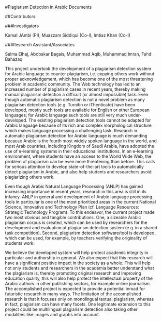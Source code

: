 #Plagiarism Detection in Arabic Documents

##Contributors:

###Investigators

Kamal JAmbi (PI), Muazzam Siddiqui (Co-I), Imtiaz Khan (Co-I)

###Research Assistant/Associates

Salma Elhaj, Abobakar Bagais, Muhammad Aqib, Muhammad Imran, Fahd Bahazaq

This project undertook the development of a plagiarism detection system for Arabic language to counter plagiarism, i.e. copying others work without proper acknowledgement, which has become one of the most threatening problem in academic community. The Web technology has led to an increased number of plagiarism cases in recent years, thereby making manual plagiarism detection a difficult (or almost impossible) task. Even though automatic plagiarism detection is not a novel problem as many plagiarism detection tools (e.g. Turnitin or iThenticate) have been developed, mostly such tools are available for English or other European languages; for Arabic language such tools are still very much under-developed. The existing plagiarism detection tools cannot be adapted for Arabic language because of its rich and complex morphological structure which makes language processing a challenging task. Research in automatic plagiarism detection for Arabic language is much demanding because Arabic is the fourth most widely spoken language in the world, and most Arab countries, including Kingdom of Saudi Arabia, have adopted the use of e-learning systems in their educational institutions. In an e-learning environment, where students have an access to the World Wide Web, the problem of plagiarism can be even more threatening than before. This calls for serious attention to develop state-of-the-art tools to automatically detect plagiarism in Arabic, and also help students and researchers avoid plagiarizing others work.

Even though Arabic Natural Language Processing (ANLP) has gained increasing importance in recent years, research in this area is still in its infancy. ANLP in general and development of Arabic language processing tools in particular is one of the most prioritized areas in the current National Science, Innovative and Technology Plan (cf. Language Resources: Strategic Technology Program). To this endeavor, the current project made two most obvious and tangible contributions. One, a sizeable Arabic plagiarism corpus is created, which can be used by researchers for the development and evaluation of plagiarism detection system (e.g. in a shared task competition). Second, plagiarism detection software/tool is developed, which can be used, for example, by teachers verifying the originality of students work.

We believe the developed system will help protect academic integrity in particular and authorship in general.  We also expect that this research will have a significant positive impact in the society as a whole. This will help not only students and researchers in the academia better understand what the plagiarism is, thereby promoting original research and improving education quality, this will also help protect the intellectual property of the Arabic authors in other publishing sectors, for example online journalism. The accomplished project is expected to provide a potential inroad for futuristic research in many ways. The limitation of the accomplished research is that it focuses only on monolingual textual plagiarism, whereas in fact, plagiarism can have many facets. One legitimate extension to this project could be multilingual plagiarism detection also taking other modalities like images and graphs into account. 
